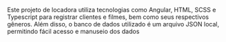 Este projeto de locadora utiliza tecnologias como Angular, HTML, SCSS e Typescript para registrar clientes e filmes, bem como seus respectivos gêneros. Além disso, o banco de dados utilizado é um arquivo JSON local, permitindo fácil acesso e manuseio dos dados
